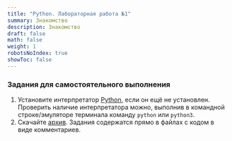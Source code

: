 ```yaml
---
title: "Python. Лабораторная работа №1"
summary: Знакомство
description: Знакомство
draft: false
math: false
weight: 1
robotsNoIndex: true
showToc: false
---
```


### Задания для самостоятельного выполнения

1. Установите интерпретатор [Python](https://www.python.org/downloads/), если он ещё не установлен. Проверить наличие интерпретатора можно, выполнив в командной строке/эмуляторе терминала команду `python` или `python3`.
2. Скачайте [архив](/python/lab01.zip). Задания содержатся прямо в файлах с кодом в виде комментариев.
